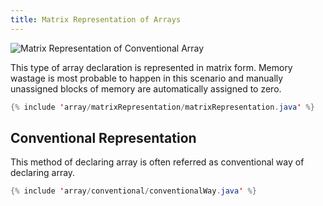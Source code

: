 ```yaml
---
title: Matrix Representation of Arrays
---
```


![Matrix Representation of Conventional Array](https://cdn.programiz.com/sites/tutorial2program/files/java-2d-array.jpg)

This type of array declaration is represented in matrix form. Memory wastage is most probable to happen in this scenario and manually unassigned blocks of memory are automatically assigned to zero.

```java
{% include 'array/matrixRepresentation/matrixRepresentation.java' %}
```

## Conventional Representation
This method of declaring array is often referred as conventional way of declaring array.
```java
{% include 'array/conventional/conventionalWay.java' %}
```
